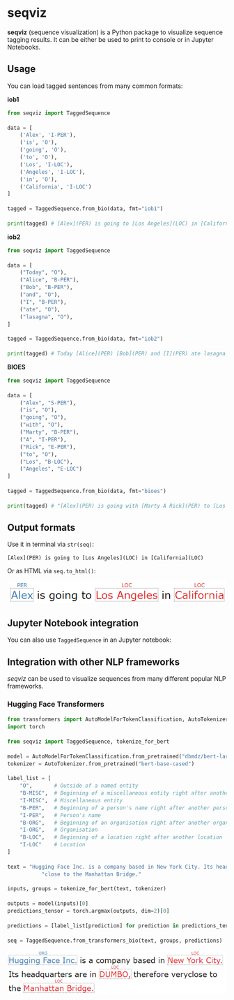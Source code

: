 # seqviz

**seqviz** (sequence visualization) is a Python package to visualize sequence tagging results. It can be either be used
to print to console or in Jupyter Notebooks.

## Usage

You can load tagged sentences from many common formats:

**iob1**

```python
from seqviz import TaggedSequence

data = [
    ('Alex', 'I-PER'),
    ('is', 'O'),
    ('going', 'O'),
    ('to', 'O'),
    ('Los', 'I-LOC'),
    ('Angeles', 'I-LOC'),
    ('in', 'O'),
    ('California', 'I-LOC')
]

tagged = TaggedSequence.from_bio(data, fmt="iob1")

print(tagged) # [Alex](PER) is going to [Los Angeles](LOC) in [California](LOC)
```

**iob2**

```python
from seqviz import TaggedSequence

data = [
    ("Today", "O"),
    ("Alice", "B-PER"),
    ("Bob", "B-PER"),
    ("and", "O"),
    ("I", "B-PER"),
    ("ate", "O"),
    ("lasagna", "O"),
]

tagged = TaggedSequence.from_bio(data, fmt="iob2")

print(tagged) # Today [Alice](PER) [Bob](PER) and [I](PER) ate lasagna
```

**BIOES**

```python
from seqviz import TaggedSequence

data = [
    ("Alex", "S-PER"),
    ("is", "O"),
    ("going", "O"),
    ("with", "O"),
    ("Marty", "B-PER"),
    ("A", "I-PER"),
    ("Rick", "E-PER"),
    ("to", "O"),
    ("Los", "B-LOC"),
    ("Angeles", "E-LOC")
]

tagged = TaggedSequence.from_bio(data, fmt="bioes")

print(tagged) # "[Alex](PER) is going with [Marty A Rick](PER) to [Los Angeles](LOC)"
```

## Output formats

Use it in terminal via `str(seq)`:

    [Alex](PER) is going to [Los Angeles](LOC) in [California](LOC)

Or as HTML via `seq.to_html()`:

<p align="center">
  <img src="img/header.png" />
</p>

## Jupyter Notebook integration

You can also use `TaggedSequence` in an Jupyter notebook:



## Integration with other NLP frameworks

*seqviz* can be used to visualize sequences from many different popular NLP frameworks.

### Hugging Face Transformers

```python
from transformers import AutoModelForTokenClassification, AutoTokenizer
import torch

from seqviz import TaggedSequence, tokenize_for_bert

model = AutoModelForTokenClassification.from_pretrained("dbmdz/bert-large-cased-finetuned-conll03-english")
tokenizer = AutoTokenizer.from_pretrained("bert-base-cased")

label_list = [
    "O",       # Outside of a named entity
    "B-MISC",  # Beginning of a miscellaneous entity right after another miscellaneous entity
    "I-MISC",  # Miscellaneous entity
    "B-PER",   # Beginning of a person's name right after another person's name
    "I-PER",   # Person's name
    "B-ORG",   # Beginning of an organisation right after another organisation
    "I-ORG",   # Organisation
    "B-LOC",   # Beginning of a location right after another location
    "I-LOC"    # Location
]

text = "Hugging Face Inc. is a company based in New York City. Its headquarters are in DUMBO, therefore very" \
           "close to the Manhattan Bridge."

inputs, groups = tokenize_for_bert(text, tokenizer)

outputs = model(inputs)[0]
predictions_tensor = torch.argmax(outputs, dim=2)[0]

predictions = [label_list[prediction] for prediction in predictions_tensor]

seq = TaggedSequence.from_transformers_bio(text, groups, predictions)
```

<p align="center">
  <img src="img/transformer_ner.png" />
</p>